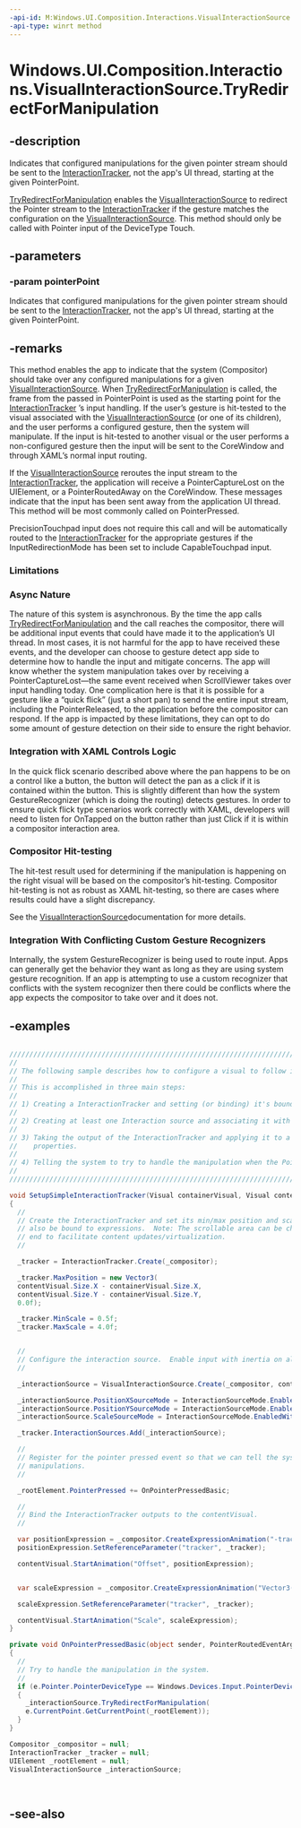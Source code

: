```yaml
---
-api-id: M:Windows.UI.Composition.Interactions.VisualInteractionSource.TryRedirectForManipulation(Windows.UI.Input.PointerPoint)
-api-type: winrt method
---
```


<!-- Method syntax
public void TryRedirectForManipulation(Windows.UI.Input.PointerPoint pointerPoint)
-->

# Windows.UI.Composition.Interactions.VisualInteractionSource.TryRedirectForManipulation

## -description
Indicates that configured manipulations for the given pointer stream should be sent to the [InteractionTracker](interactiontracker.md), not the app's UI thread, starting at the given PointerPoint.

[TryRedirectForManipulation](visualinteractionsource_tryredirectformanipulation_1406704629.md) enables the [VisualInteractionSource](visualinteractionsource.md) to redirect the Pointer stream to the [InteractionTracker](interactiontracker.md) if the gesture matches the configuration on the [VisualInteractionSource](visualinteractionsource.md). This method should only be called with Pointer input of the DeviceType Touch.

## -parameters
### -param pointerPoint
Indicates that configured manipulations for the given pointer stream should be sent to the [InteractionTracker](interactiontracker.md), not the app's UI thread, starting at the given PointerPoint.

## -remarks
This method enables the app to indicate that the system (Compositor) should take over any configured manipulations for a given [VisualInteractionSource](visualinteractionsource.md). When [TryRedirectForManipulation](visualinteractionsource_tryredirectformanipulation_1406704629.md) is called, the frame from the passed in PointerPoint is used as the starting point for the [InteractionTracker](interactiontracker.md) ’s input handling. If the user’s gesture is hit-tested to the visual associated with the [VisualInteractionSource](visualinteractionsource.md) (or one of its children), and the user performs a configured gesture, then the system will manipulate. If the input is hit-tested to another visual or the user performs a non-configured gesture then the input will be sent to the CoreWindow and through XAML’s normal input routing.

If the [VisualInteractionSource](visualinteractionsource.md) reroutes the input stream to the [InteractionTracker](interactiontracker.md), the application will receive a PointerCaptureLost on the UIElement, or a PointerRoutedAway on the CoreWindow. These messages indicate that the input has been sent away from the application UI thread. This method will be most commonly called on PointerPressed.

PrecisionTouchpad input does not require this call and will be automatically routed to the [InteractionTracker](interactiontracker.md) for the appropriate gestures if the InputRedirectionMode has been set to include CapableTouchpad input.

### Limitations

### Async Nature
The nature of this system is asynchronous. By the time the app calls [TryRedirectForManipulation](visualinteractionsource_tryredirectformanipulation_1406704629.md) and the call reaches the compositor, there will be additional input events that could have made it to the application’s UI thread. In most cases, it is not harmful for the app to have received these events, and the developer can choose to gesture detect app side to determine how to handle the input and mitigate concerns. The app will know whether the system manipulation takes over by receiving a PointerCaptureLost—the same event received when ScrollViewer takes over input handling today. One complication here is that it is possible for a gesture like a “quick flick” (just a short pan) to send the entire input stream, including the PointerReleased, to the application before the compositor can respond. If the app is impacted by these limitations, they can opt to do some amount of gesture detection on their side to ensure the right behavior.

### Integration with XAML Controls Logic

In the quick flick scenario described above where the pan happens to be on a control like a button, the button will detect the pan as a click if it is contained within the button. This is slightly different than how the system GestureRecognizer (which is doing the routing) detects gestures. In order to ensure quick flick type scenarios work correctly with XAML, developers will need to listen for OnTapped on the button rather than just Click if it is within a compositor interaction area.

### Compositor Hit-testing

The hit-test result used for determining if the manipulation is happening on the right visual will be based on the compositor’s hit-testing. Compositor hit-testing is not as robust as XAML hit-testing, so there are cases where results could have a slight discrepancy. 
<!--This outlines the key differences that could impact developers.-->
See the [VisualInteractionSource](visualinteractionsource.md)documentation for more details.

### Integration With Conflicting Custom Gesture Recognizers

Internally, the system GestureRecognizer is being used to route input. Apps can generally get the behavior they want as long as they are using system gesture recognition. If an app is attempting to use a custom recognizer that conflicts with the system recognizer then there could be conflicts where the app expects the compositor to take over and it does not.

## -examples
```csharp

///////////////////////////////////////////////////////////////////////////////////////////////
//
// The following sample describes how to configure a visual to follow input/gestures.  
//
// This is accomplished in three main steps:
//
// 1) Creating a InteractionTracker and setting (or binding) it's boundaries.
//
// 2) Creating at least one Interaction source and associating it with the InteractionTracker.
//
// 3) Taking the output of the InteractionTracker and applying it to a Visual's Offset and Scale 
//    properties.
//
// 4) Telling the system to try to handle the manipulation when the PointerPressed occurs
//
///////////////////////////////////////////////////////////////////////////////////////////////

void SetupSimpleInteractionTracker(Visual containerVisual, Visual contentVisual)
{
  //
  // Create the InteractionTracker and set its min/max position and scale.  These could 
  // also be bound to expressions.  Note: The scrollable area can be changed from either 
  // end to facilitate content updates/virtualization.
  //

  _tracker = InteractionTracker.Create(_compositor);

  _tracker.MaxPosition = new Vector3(
  contentVisual.Size.X - containerVisual.Size.X,
  contentVisual.Size.Y - containerVisual.Size.Y,
  0.0f);

  _tracker.MinScale = 0.5f;
  _tracker.MaxScale = 4.0f;


  //
  // Configure the interaction source.  Enable input with inertia on all axes.
  //

  _interactionSource = VisualInteractionSource.Create(_compositor, containerVisual);

  _interactionSource.PositionXSourceMode = InteractionSourceMode.EnabledWithInertia;
  _interactionSource.PositionYSourceMode = InteractionSourceMode.EnabledWithInertia;
  _interactionSource.ScaleSourceMode = InteractionSourceMode.EnabledWithInertia;

  _tracker.InteractionSources.Add(_interactionSource);

  //
  // Register for the pointer pressed event so that we can tell the system to handle the
  // manipulations.
  //

  _rootElement.PointerPressed += OnPointerPressedBasic;

  //
  // Bind the InteractionTracker outputs to the contentVisual.
  //

  var positionExpression = _compositor.CreateExpressionAnimation("-tracker.Position");
  positionExpression.SetReferenceParameter("tracker", _tracker);

  contentVisual.StartAnimation("Offset", positionExpression);


  var scaleExpression = _compositor.CreateExpressionAnimation("Vector3(tracker.Scale, tracker.Scale, 1.0)");

  scaleExpression.SetReferenceParameter("tracker", _tracker);

  contentVisual.StartAnimation("Scale", scaleExpression);
}

private void OnPointerPressedBasic(object sender, PointerRoutedEventArgs e)
{
  //
  // Try to handle the manipulation in the system.
  //
  if (e.Pointer.PointerDeviceType == Windows.Devices.Input.PointerDeviceType.Touch)
  {       
    _interactionSource.TryRedirectForManipulation(
    e.CurrentPoint.GetCurrentPoint(_rootElement));
  }
}

Compositor _compositor = null;
InteractionTracker _tracker = null;
UIElement _rootElement = null;
VisualInteractionSource _interactionSource;
         
         
```



## -see-also
